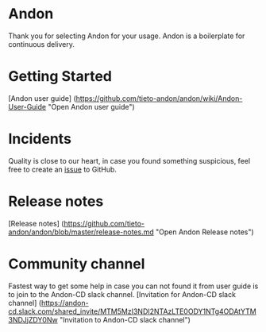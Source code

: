 # Andon

Thank you for selecting Andon for your usage. Andon is a boilerplate for continuous delivery.

# Getting Started

[Andon user guide] (https://github.com/tieto-andon/andon/wiki/Andon-User-Guide "Open Andon user guide")

# Incidents

Quality is close to our heart, in case you found something suspicious, feel free to create an [issue](https://github.com/tieto-andon/andon/issues/new "Create an issue") to GitHub.

# Release notes

[Release notes] (https://github.com/tieto-andon/andon/blob/master/release-notes.md "Open Andon Release notes")

# Community channel

Fastest way to get some help in case you can not found it from user guide is to join to the Andon-CD slack channel. [Invitation for Andon-CD slack channel] (https://andon-cd.slack.com/shared_invite/MTM5MzI3NDI2NTAzLTE0ODY1NTg4ODAtYTM3NDJjZDY0Nw "Invitation to Andon-CD slack channel")
